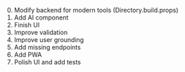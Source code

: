0. Modify backend for modern tools (Directory.build.props)
1. Add AI component
2. Finish UI
3. Improve validation
4. Improve user grounding
5. Add missing endpoints
6. Add PWA
7. Polish UI and add tests

